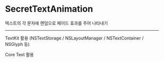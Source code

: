 # SecretTextAnimation

텍스트의 각 문자에 랜덤으로 페이드 효과를 주어 나타내기

---

TextKit 활용 (NSTextStorage / NSLayoutManager / NSTextContainer / NSGlyph 등)

Core Text 활용


